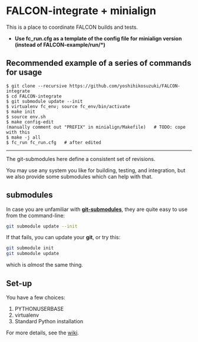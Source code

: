 # FALCON-integrate + minialign
This is a place to coordinate FALCON builds and tests.

* **Use fc_run.cfg as a template of the config file for minialign version (instead of FALCON-example/run/*)**

## Recommended example of a series of commands for usage

```
$ git clone --recursive https://github.com/yoshihikosuzuki/FALCON-integrate
$ cd FALCON-integrate
$ git submodule update --init
$ virtualenv fc_env; source fc_env/bin/activate
$ make init
$ source env.sh
$ make config-edit
(manually comment out "PREFIX" in minialign/Makefile)   # TODO: cope with this
$ make -j all
$ fc_run fc_run.cfg   # after edited
```

---

The git-submodules here define a consistent set of revisions.

You may use any system you like for building, testing, and integration,
but we also provide some submodules which can help with that.

## submodules
In case you are unfamiliar with [**git-submodules**](http://www.git-scm.com/book/en/v2/Git-Tools-Submodules), they are quite easy to use from the command-line:
```sh
git submodule update --init
```
If that fails, you can update your **git**, or try this:
```sh
git submodule init
git submodule update
```
which is *almost* the same thing.

## Set-up
You have a few choices:

1. PYTHONUSERBASE
2. virtualenv
3. Standard Python installation

For more details, see the [wiki](https://github.com/PacificBiosciences/FALCON-integrate/wiki).
